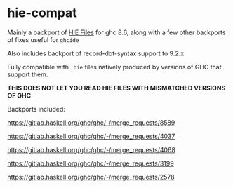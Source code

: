 # hie-compat

Mainly a backport of [HIE
Files](https://gitlab.haskell.org/ghc/ghc/-/wikis/hie-files) for ghc 8.6, along
with a few other backports of fixes useful for `ghcide`

Also includes backport of record-dot-syntax support to 9.2.x

Fully compatible with `.hie` files natively produced by versions of GHC that support
them.

**THIS DOES NOT LET YOU READ HIE FILES WITH MISMATCHED VERSIONS OF GHC**

Backports included:

https://gitlab.haskell.org/ghc/ghc/-/merge_requests/8589

https://gitlab.haskell.org/ghc/ghc/-/merge_requests/4037

https://gitlab.haskell.org/ghc/ghc/-/merge_requests/4068

https://gitlab.haskell.org/ghc/ghc/-/merge_requests/3199

https://gitlab.haskell.org/ghc/ghc/-/merge_requests/2578
